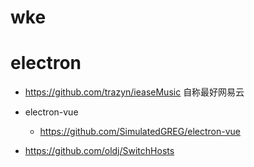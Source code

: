 # wke

# electron

- <https://github.com/trazyn/ieaseMusic> 自称最好网易云
- electron-vue

  - <https://github.com/SimulatedGREG/electron-vue>

- <https://github.com/oldj/SwitchHosts>
